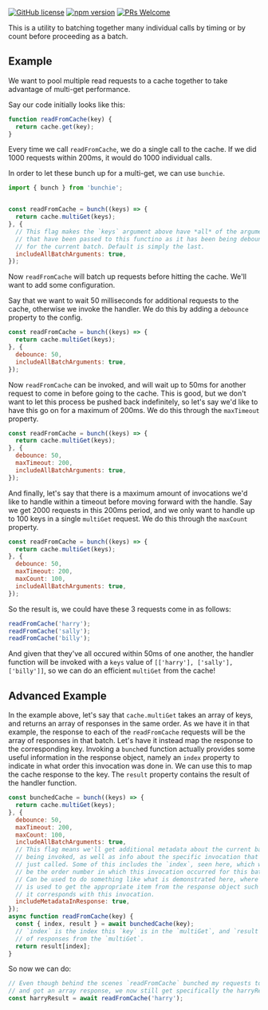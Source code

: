 [![GitHub license](https://img.shields.io/badge/license-MIT-blue.svg)](https://github.com/ralusek/bunchie/blob/master/LICENSE)
[![npm version](https://img.shields.io/npm/v/bunchie.svg?style=flat)](https://www.npmjs.com/package/bunchie)
[![PRs Welcome](https://img.shields.io/badge/PRs-welcome-brightgreen.svg)](https://github.com/ralusek/bunchie/blob/master/LICENSE)

This is a utility to batching together many individual calls by timing or by
count before proceeding as a batch.

## Example

We want to pool multiple read requests to a cache together to take advantage of
multi-get performance.

Say our code initially looks like this:

```javascript
function readFromCache(key) {
  return cache.get(key);
}
```

Every time we call `readFromCache`, we do a single call to the cache. If we did
1000 requests within 200ms, it would do 1000 individual calls.

In order to let these bunch up for a multi-get, we can use `bunchie`.

```javascript
import { bunch } from 'bunchie';


const readFromCache = bunch((keys) => {
  return cache.multiGet(keys);
}, {
  // This flag makes the `keys` argument above have *all* of the arguments
  // that have been passed to this functino as it has been being debounced
  // for the current batch. Default is simply the last.
  includeAllBatchArguments: true,
});
```

Now `readFromCache` will batch up requests before hitting the cache. We'll want
to add some configuration.

Say that we want to wait 50 milliseconds for additional requests to the cache,
otherwise we invoke the handler. We do this by adding a `debounce` property to
the config.

```javascript
const readFromCache = bunch((keys) => {
  return cache.multiGet(keys);
}, {
  debounce: 50,
  includeAllBatchArguments: true,
});
```

Now `readFromCache` can be invoked, and will wait up to 50ms for another request
to come in before going to the cache. This is good, but we don't want to let this
process be pushed back indefinitely, so let's say we'd like to have this go on
for a maximum of 200ms. We do this through the `maxTimeout` property.

```javascript
const readFromCache = bunch((keys) => {
  return cache.multiGet(keys);
}, {
  debounce: 50,
  maxTimeout: 200,
  includeAllBatchArguments: true,
});
```

And finally, let's say that there is a maximum amount of invocations we'd like
to handle within a timeout before moving forward with the handle. Say we get 2000
requests in this 200ms period, and we only want to handle up to 100 keys in a single
`multiGet` request. We do this through the `maxCount` property.

```javascript
const readFromCache = bunch((keys) => {
  return cache.multiGet(keys);
}, {
  debounce: 50,
  maxTimeout: 200,
  maxCount: 100,
  includeAllBatchArguments: true,
});
```

So the result is, we could have these 3 requests come in as follows:
```javascript
readFromCache('harry');
readFromCache('sally');
readFromCache('billy');
```

And given that they've all occured within 50ms of one another, the handler function
will be invoked with a `keys` value of `[['harry'], ['sally'], ['billy']]`, so
we can do an efficient `multiGet` from the cache!


## Advanced Example

In the example above, let's say that `cache.multiGet` takes an array of keys, and
returns an array of responses in the same order. As we have it in that example,
the response to each of the `readFromCache` requests will be the array of responses
in that batch. Let's have it instead map the response to the corresponding key.
Invoking a `bunch`ed function actually provides some useful information in the
response object, namely an `index` property to indicate in what order this invocation
was done in. We can use this to map the cache response to the key. The `result`
property contains the result of the handler function.

```javascript
const bunchedCache = bunch((keys) => {
  return cache.multiGet(keys);
}, {
  debounce: 50,
  maxTimeout: 200,
  maxCount: 100,
  includeAllBatchArguments: true,
  // This flag means we'll get additional metadata about the current batch
  // being invoked, as well as info about the specific invocation that we
  // just called. Some of this includes the `index`, seen here, which would
  // be the order number in which this invocation occurred for this batch.
  // Can be used to do something like what is demonstrated here, where the index
  // is used to get the appropriate item from the response object such that
  // it corresponds with this invocation.
  includeMetadataInResponse: true,
});
async function readFromCache(key) {
  const { index, result } = await bunchedCache(key);
  // `index` is the index this `key` is in the `multiGet`, and `result` is an array
  // of responses from the `multiGet`.
  return result[index];
}
```

So now we can do:

```javascript
// Even though behind the scenes `readFromCache` bunched my requests together
// and got an array response, we now still get specifically the harryResult!
const harryResult = await readFromCache('harry');
```
